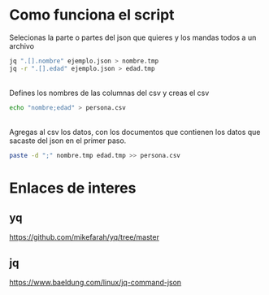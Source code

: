 # Como funciona el script

Selecionas la parte o partes del json que quieres y los mandas todos a un archivo
<br>

```bash
jq ".[].nombre" ejemplo.json > nombre.tmp
jq -r ".[].edad" ejemplo.json > edad.tmp
```
<br>
Defines los nombres de las columnas del csv y creas el csv
<br>

```bash
echo "nombre;edad" > persona.csv
```
<br>
Agregas al csv los datos, con los documentos que contienen los datos que sacaste del json en el primer paso.

```bash
paste -d ";" nombre.tmp edad.tmp >> persona.csv
```

# Enlaces de interes

## yq
https://github.com/mikefarah/yq/tree/master

## jq
https://www.baeldung.com/linux/jq-command-json
